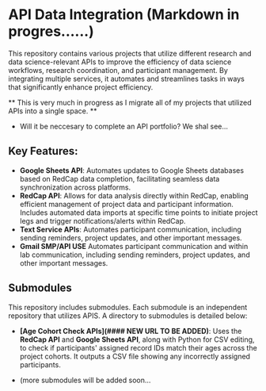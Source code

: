 
# API Data Integration (Markdown in progres......)

This repository contains various projects that utilize different research and data science-relevant APIs to improve the efficiency of data science workflows, research coordination, and participant management. By integrating multiple services, it automates and streamlines tasks in ways that significantly enhance project efficiency.

** This is very much in progress as I migrate all of my projects that utilized APIs into a single space. **
- Will it be neccesary to complete an API portfolio? We shal see...

## Key Features:
- **Google Sheets API**: Automates updates to Google Sheets databases based on RedCap data completion, facilitating seamless data synchronization across platforms.
- **RedCap API**: Allows for data analysis directly within RedCap, enabling efficient management of project data and participant information. Includes automated data imports at specific time points to initiate project legs and trigger notifications/alerts within RedCap.
- **Text Service APIs**: Automates participant communication, including sending reminders, project updates, and other important messages.
- **Gmail SMP/API USE** Automates participant communication and within lab communication, including sending reminders, project updates, and other important messages.

## Submodules

This repository includes submodules. Each submodule is an independent repository that utilizes APIS. A directory to submodules is detailed below: 

- **[Age Cohort Check APIs](#### NEW URL TO BE ADDED)**: Uses the **RedCap API** and **Google Sheets API**, along with Python for CSV editing, to check if participants' assigned record IDs match their ages across the project cohorts. It outputs a CSV file showing any incorrectly assigned participants.

- (more submodules will be added soon...
